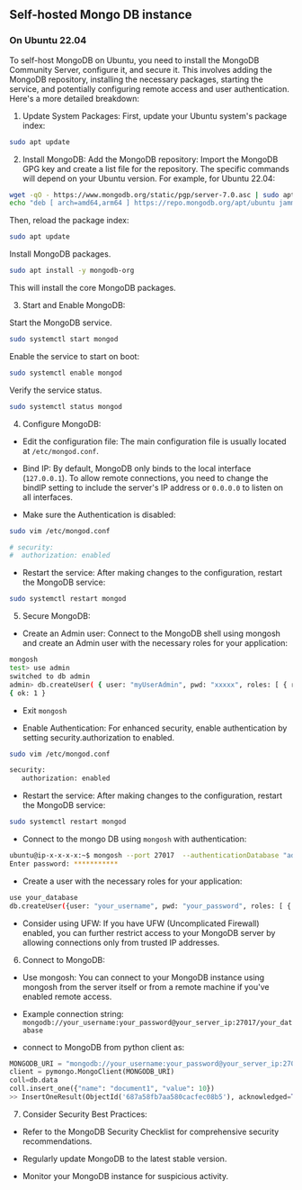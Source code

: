 ## Self-hosted Mongo DB instance

### On Ubuntu 22.04

To self-host MongoDB on Ubuntu, you need to install the MongoDB Community Server, configure it, and secure it. This involves adding the MongoDB repository, installing the necessary packages, starting the service, and potentially configuring remote access and user authentication. 
Here's a more detailed breakdown:

1. Update System Packages:
First, update your Ubuntu system's package index:

```bash
sudo apt update
```

2. Install MongoDB:
Add the MongoDB repository: Import the MongoDB GPG key and create a list file for the repository. The specific commands will depend on your Ubuntu version. For example, for Ubuntu 22.04:

```bash
wget -qO - https://www.mongodb.org/static/pgp/server-7.0.asc | sudo apt-key add - 
echo "deb [ arch=amd64,arm64 ] https://repo.mongodb.org/apt/ubuntu jammy/mongodb-org/7.0 multiverse" | sudo tee /etc/apt/sources.list.d/mongodb-org-7.0.list
```

Then, reload the package index: 

```bash
sudo apt update
```

Install MongoDB packages. 

```bash
sudo apt install -y mongodb-org
```

This will install the core MongoDB packages. 

3. Start and Enable MongoDB:

Start the MongoDB service. 

```bash
sudo systemctl start mongod
```

Enable the service to start on boot:

```bash
sudo systemctl enable mongod
```

Verify the service status. 

```bash
sudo systemctl status mongod
```

4. Configure MongoDB:

* Edit the configuration file: The main configuration file is usually located at `/etc/mongod.conf`. 

* Bind IP: By default, MongoDB only binds to the local interface (`127.0.0.1`). To allow remote connections, you need to change the bindIP setting to include the server's IP address or `0.0.0.0` to listen on all interfaces.
  
* Make sure the Authentication is disabled:

```bash
sudo vim /etc/mongod.conf

# security:
#  authorization: enabled
```
  
* Restart the service: After making changes to the configuration, restart the MongoDB service:

```bash
sudo systemctl restart mongod
```

5. Secure MongoDB: 

* Create an Admin user: Connect to the MongoDB shell using mongosh and create an Admin user with the necessary roles for your application:

```bash
mongosh
test> use admin
switched to db admin
admin> db.createUser( { user: "myUserAdmin", pwd: "xxxxx", roles: [ { role: "userAdminAnyDatabase", db: "admin" }, { role: "readWriteAnyDatabase", db: "admin" } ] } )
{ ok: 1 }
```
* Exit `mongosh`

* Enable Authentication: For enhanced security, enable authentication by setting security.authorization to enabled.

```bash
sudo vim /etc/mongod.conf

security:
   authorization: enabled
```  
* Restart the service: After making changes to the configuration, restart the MongoDB service:

```bash
sudo systemctl restart mongod
```
* Connect to the mongo DB using `mongosh` with authentication:

```bash
ubuntu@ip-x-x-x-x:~$ mongosh --port 27017  --authenticationDatabase "admin" -u "myUserAdmin" -p
Enter password: ***********
```

* Create a user with the necessary roles for your application: 

```bash
use your_database
db.createUser({user: "your_username", pwd: "your_password", roles: [ { role: "readWrite", db: "your_database" } ]})
```

* Consider using UFW: If you have UFW (Uncomplicated Firewall) enabled, you can further restrict access to your MongoDB server by allowing connections only from trusted IP addresses.

6. Connect to MongoDB:

* Use mongosh: You can connect to your MongoDB instance using mongosh from the server itself or from a remote machine if you've enabled remote access.

* Example connection string: `mongodb://your_username:your_password@your_server_ip:27017/your_database `

* connect to MongoDB from python client as:

```python
MONGODB_URI = "mongodb://your_username:your_password@your_server_ip:27017/your_database"
client = pymongo.MongoClient(MONGODB_URI)
coll=db.data
coll.insert_one({"name": "document1", "value": 10})
>> InsertOneResult(ObjectId('687a58fb7aa580cacfec08b5'), acknowledged=True)
```

7. Consider Security Best Practices:

* Refer to the MongoDB Security Checklist for comprehensive security recommendations.

* Regularly update MongoDB to the latest stable version.

* Monitor your MongoDB instance for suspicious activity. 

